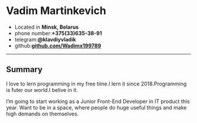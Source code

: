 # Vadim Martinkevich

* Located in **Minsk, Belarus**
* phone number:**+375(33)635-38-91**
* telegram:**@klavdiyvladik**
* github:**[github.com/Wadimx199789](https://github.com/Wadimx199789)**
-------------------------------------------------------------------------------------
## Summary
I love to lern programming in my free time.I lern it since 2018.Programming is futer our world.I belive in it.

I’m going to start working as a Junior Front-End Developer in IT product this year. Want to be in a space, where people do huge useful things and make high demands on themselves.

